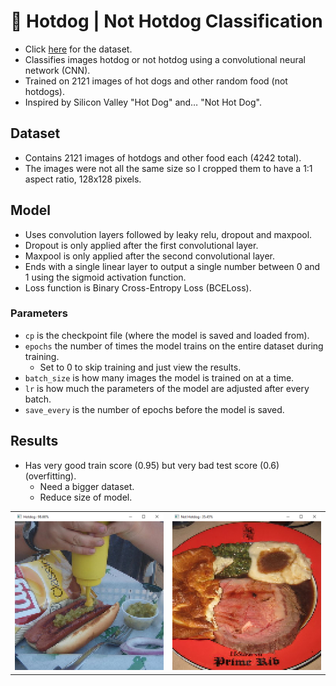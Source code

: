 # 🌭 Hotdog | Not Hotdog Classification
- Click [here](https://www.kaggle.com/datasets/thedatasith/hotdog-nothotdog/data?select=hotdog-nothotdog) for the dataset.
- Classifies images hotdog or not hotdog using a convolutional neural network (CNN).
- Trained on 2121 images of hot dogs and other random food (not hotdogs).
- Inspired by Silicon Valley "Hot Dog" and… "Not Hot Dog".
## Dataset
- Contains 2121 images of hotdogs and other food each (4242 total).
- The images were not all the same size so I cropped them to have a 1:1 aspect ratio, 128x128 pixels.
## Model
- Uses convolution layers followed by leaky relu, dropout and maxpool.
- Dropout is only applied after the first convolutional layer.
- Maxpool is only applied after the second convolutional layer.
- Ends with a single linear layer to output a single number between 0 and 1 using the sigmoid activation function.
- Loss function is Binary Cross-Entropy Loss (BCELoss).
### Parameters
- `cp` is the checkpoint file (where the model is saved and loaded from).
- `epochs` the number of times the model trains on the entire dataset during training.
  - Set to 0 to skip training and just view the results.
- `batch_size` is how many images the model is trained on at a time.
- `lr` is how much the parameters of the model are adjusted after every batch.
- `save_every` is the number of epochs before the model is saved.
## Results
- Has very good train score (0.95) but very bad test score (0.6) (overfitting).
  - Need a bigger dataset.
  - Reduce size of model.
<table>
  <tr>
    <td><img src="hotdog.png" width="100%"/></td>
    <td><img src="not-hotdog.png" width="100%"/></td>
  </tr>
</table>